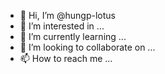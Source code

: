 - 👋 Hi, I’m @hungp-lotus
- 👀 I’m interested in ...
- 🌱 I’m currently learning ...
- 💞️ I’m looking to collaborate on ...
- 📫 How to reach me ...

<!---
hungp-lotus/hungp-lotus is a ✨ special ✨ repository because its `README.md` (this file) appears on your GitHub profile.
You can click the Preview link to take a look at your changes.
--->
